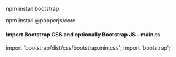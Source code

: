 npm install bootstrap

npm install @popperjs/core

#### Import Bootstrap CSS and optionally Bootstrap JS - main.ts
import 'bootstrap/dist/css/bootstrap.min.css';
import 'bootstrap';